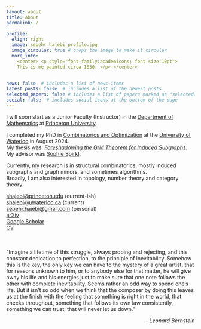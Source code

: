 ```yaml
---
layout: about
title: About
permalink: /

profile:
  align: right
  image: sepehr_hajebi_profile.jpg
  image_circular: true # crops the image to make it circular
  more_info:
    <center> <p style="font-family:academicons; font-size:10pt">
    This is me painted circa 1830. </p> </center>
    

news: false  # includes a list of news items
latest_posts: false  # includes a list of the newest posts
selected_papers: false # includes a list of papers marked as "selected={true}"
social: false  # includes social icons at the bottom of the page
---
```


I will soon start as a Junior Faculty (Instructor) in the <a href='https://www.math.princeton.edu'>Department of Mathematics</a> at <a href='https://www.princeton.edu'>Princeton University</a>.

I completed my PhD in <a href='https://uwaterloo.ca/combinatorics-and-optimization/'>Combinatorics and Optimization</a> at the <a href='https://uwaterloo.ca'>University of Waterloo</a> in August 2024.\
My thesis was: _<a href='https://uwspace.uwaterloo.ca/items/0ff1e564-5de5-48bd-9ffc-58bd5950c99b'>Foreshadowing the Grid Theorem for Induced Subgraphs</a>_.\
My advisor was <a href='https://sites.google.com/site/sophiespirkl/'>Sophie Spirkl</a>. 

Currently, my research is in structural combinatorics, mostly induced subgraphs and graph minors, and sometimes algorithms.\
Broadly, I am also interested in topology, number theory and category theory.

<a href='mailto:shajebi@princeton.edu'><i class="fas fa-envelope"></i> shajebi@princeton.edu</a> (current-ish)\
<a href='mailto:shajebi@uwaterloo.ca'><i class="fas fa-envelope"></i> shajebi@uwaterloo.ca</a> (current)\
<a href='mailto:sepehr.hajebi@gmail.com'><i class="fas fa-envelope"></i> sepehr.hajebi@gmail.com</a> (personal)\
<a href='https://arxiv.org/a/hajebi_s_1.html'><i class="fas fa-face-smile"></i> arXiv</a>\
<a href='https://scholar.google.com/citations?hl=en&authuser=1&user=jHoNmSkAAAAJ'><i class="ai ai-google-scholar"></i> Google Scholar</a>\
<a href="{{ 'sepehr_hajebi_cv.pdf' | prepend: 'assets/pdf/' | relative_url}}" target="_blank" rel="noopener noreferrer"><i class="fas fa-file-pdf"></i> CV</a> <br />
<br />
<br />


"Imagine a lifetime of this struggle, always probing and rejecting, and this constant dedication to perfection, to the principle of inevitability. Somehow this is the key, the only key we can have to the mystery of a great artist, that for reasons unknown to him, or to anybody else for that matter, he will give away his life and his energies just to make sure that one note follows the other with complete inevitability. Seems rather an odd way to spend one’s life. But it isn’t so odd when we think that the composer by doing this leaves us at the finish with the feeling that something is right in the world, that checks throughout, something that follows its own law consistently, something we can trust, that will never let us down."
<p style="text-align: right; font-style:italic"> - Leonard Bernstein </p> 
